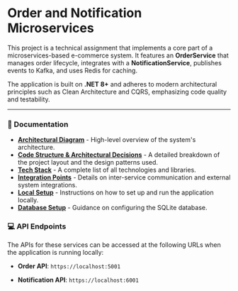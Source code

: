 # Order and Notification Microservices

This project is a technical assignment that implements a core part of a microservices-based e-commerce system. It features an **OrderService** that manages order lifecycle, integrates with a **NotificationService**, publishes events to Kafka, and uses Redis for caching.

The application is built on **.NET 8+** and adheres to modern architectural principles such as Clean Architecture and CQRS, emphasizing code quality and testability.

---

### 📖 Documentation

* [**Architectural Diagram**](doc/architectural-diagram.md) - High-level overview of the system's architecture.
* [**Code Structure & Architectural Decisions**](doc/code-structure.md) - A detailed breakdown of the project layout and the design patterns used.
* [**Tech Stack**](doc/tech-stack.md) - A complete list of all technologies and libraries.
* [**Integration Points**](doc/integration-points.md) - Details on inter-service communication and external system integrations.
* [**Local Setup**](doc/local-setup.md) - Instructions on how to set up and run the application locally.
* [**Database Setup**](doc/database-setup.md) - Guidance on configuring the SQLite database.

### 💻 API Endpoints

The APIs for these services can be accessed at the following URLs when the application is running locally:

* **Order API**: `https://localhost:5001`

* **Notification API**: `https://localhost:6001`